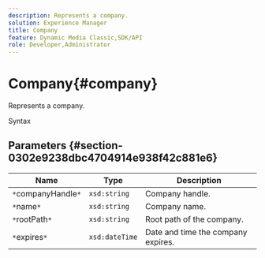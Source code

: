 ```yaml
---
description: Represents a company.
solution: Experience Manager
title: Company
feature: Dynamic Media Classic,SDK/API
role: Developer,Administrator
---
```


# Company{#company}

Represents a company.

 Syntax 

## Parameters {#section-0302e9238dbc4704914e938f42c881e6}

|  Name  | Type  | Description  |
|---|---|---|
|  `*`companyHandle`*`  | `xsd:string`  | Company handle.  |
|  `*`name`*`  | `xsd:string`  | Company name.  |
|  `*`rootPath`*`  | `xsd:string`  | Root path of the company.  |
|  `*`expires`*`  | `xsd:dateTime`  | Date and time the company expires.  |

